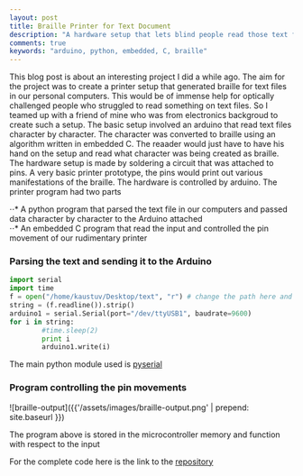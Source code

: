 ```yaml
---
layout: post
title: Braille Printer for Text Document
description: "A hardware setup that lets blind people read those text files"
comments: true
keywords: "arduino, python, embedded, C, braille"
---
```


This blog post is about an interesting project I did a while ago. The aim for the project was to create a printer setup that generated braille for text files in our personal computers. This would be of immense help for optically challenged people who struggled to read something on text files. So I teamed up with a friend of mine who was from electronics backgroud to create such a setup. 
The basic setup involved an arduino that read text files character by character. The character was converted to braille using an algorithm written in embedded C. The reaader would just have to have his hand on the setup and read what character was being created as braille. The hardware setup is made by soldering a circuit that was attached to pins. A very basic printer prototype, the pins would print out various manifestations of the braille. The hardware is controlled by arduino.
The printer program had two parts

⋅⋅* A python program that parsed the text file in our computers and passed data character by character to the Arduino attached  
⋅⋅* An embedded C program that read the input and controlled the pin movement of our rudimentary printer

### Parsing the text and sending it to the Arduino

```python
import serial
import time
f = open("/home/kaustuv/Desktop/text", "r") # change the path here and install pyserial module of python
string = (f.readline()).strip()
arduino1 = serial.Serial(port="/dev/ttyUSB1", baudrate=9600)
for i in string:
        #time.sleep(2)
        print i
        arduino1.write(i)
```

The main python module used is [pyserial](https://pythonhosted.org/pyserial/index.html)

### Program controlling the pin movements

![braille-output]({{'/assets/images/braille-output.png' | prepend: site.baseurl }})

The program above is stored in the microcontroller memory and function with respect to the input

For the complete code here is the link to the [repository](https://github.com/Vutsuak16/Braille)








